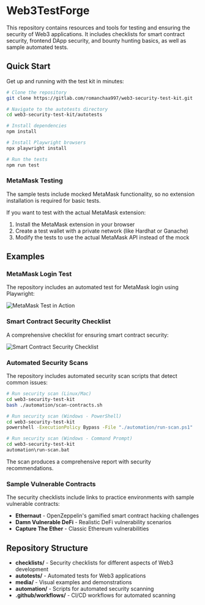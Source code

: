 # Web3TestForge

This repository contains resources and tools for testing and ensuring the security of Web3 applications. It includes checklists for smart contract security, frontend DApp security, and bounty hunting basics, as well as sample automated tests.

## Quick Start

Get up and running with the test kit in minutes:

```bash
# Clone the repository
git clone https://gitlab.com/romanchaa997/web3-security-test-kit.git

# Navigate to the autotests directory
cd web3-security-test-kit/autotests

# Install dependencies
npm install

# Install Playwright browsers
npx playwright install

# Run the tests
npm run test
```

### MetaMask Testing

The sample tests include mocked MetaMask functionality, so no extension installation is required for basic tests. 

If you want to test with the actual MetaMask extension:

1. Install the MetaMask extension in your browser
2. Create a test wallet with a private network (like Hardhat or Ganache)
3. Modify the tests to use the actual MetaMask API instead of the mock

## Examples

### MetaMask Login Test

The repository includes an automated test for MetaMask login using Playwright:

![MetaMask Test in Action](./media/metamask-test.gif)

### Smart Contract Security Checklist

A comprehensive checklist for ensuring smart contract security:

![Smart Contract Security Checklist](./media/checklist-preview.png)

### Automated Security Scans

The repository includes automated security scan scripts that detect common issues:

```bash
# Run security scan (Linux/Mac)
cd web3-security-test-kit
bash ./automation/scan-contracts.sh

# Run security scan (Windows - PowerShell)
cd web3-security-test-kit
powershell -ExecutionPolicy Bypass -File "./automation/run-scan.ps1"

# Run security scan (Windows - Command Prompt)
cd web3-security-test-kit
automation\run-scan.bat
```

The scan produces a comprehensive report with security recommendations.

### Sample Vulnerable Contracts

The security checklists include links to practice environments with sample vulnerable contracts:

- **Ethernaut** - OpenZeppelin's gamified smart contract hacking challenges
- **Damn Vulnerable DeFi** - Realistic DeFi vulnerability scenarios
- **Capture The Ether** - Classic Ethereum vulnerabilities

## Repository Structure

- **checklists/** - Security checklists for different aspects of Web3 development
- **autotests/** - Automated tests for Web3 applications
- **media/** - Visual examples and demonstrations 
- **automation/** - Scripts for automated security scanning
- **.github/workflows/** - CI/CD workflows for automated scanning 